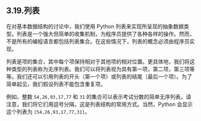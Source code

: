 ## 3.19.列表

在对基本数据结构的讨论中，我们使用 Python 列表来实现所呈现的抽象数据类型。列表是一个强大但简单的收集机制，为程序员提供了各种各样的操作。然而，不是所有的编程语言都包括列表集合。在这些情况下，列表的概念必须由程序员实现。

列表是项的集合，其中每个项保持相对于其他项的相对位置。更具体地，我们将这种类型的列表称为无序列表。我们可以将列表视为具有第一项，第二项，第三项等等。我们还可以引用列表的开头（第一个项）或列表的结尾（最后一个项）。为了简单起见，我们假设列表不能包含重复项。

例如，整数 `54,26,93,17,77` 和 `31` 的集合可以表示考试分数的简单无序列表。请注意，我们将它们用逗号分隔，这是列表结构的常用方式。当然，Python 会显示这个列表为 `[54,26,93,17,77,31]`。
